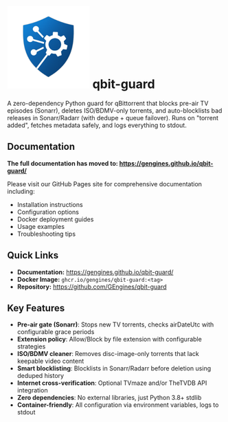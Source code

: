 # <img alt="qbit-guard logo" src="img/qbit-guard-icon.png"> qbit-guard

A zero-dependency Python guard for qBittorrent that blocks pre-air TV episodes (Sonarr), deletes ISO/BDMV-only torrents, and auto-blocklists bad releases in Sonarr/Radarr (with dedupe + queue failover). Runs on "torrent added", fetches metadata safely, and logs everything to stdout.

## Documentation

**The full documentation has moved to: https://gengines.github.io/qbit-guard/**

Please visit our GitHub Pages site for comprehensive documentation including:
- Installation instructions
- Configuration options
- Docker deployment guides
- Usage examples
- Troubleshooting tips

## Quick Links

- **Documentation:** https://gengines.github.io/qbit-guard/
- **Docker Image:** `ghcr.io/gengines/qbit-guard:<tag>`
- **Repository:** https://github.com/GEngines/qbit-guard

## Key Features

- **Pre-air gate (Sonarr)**: Stops new TV torrents, checks airDateUtc with configurable grace periods
- **Extension policy**: Allow/Block by file extension with configurable strategies
- **ISO/BDMV cleaner**: Removes disc-image-only torrents that lack keepable video content
- **Smart blocklisting**: Blocklists in Sonarr/Radarr before deletion using deduped history
- **Internet cross-verification**: Optional TVmaze and/or TheTVDB API integration
- **Zero dependencies**: No external libraries, just Python 3.8+ stdlib
- **Container-friendly**: All configuration via environment variables, logs to stdout